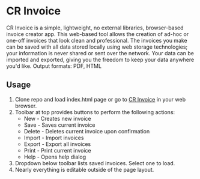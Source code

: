 # CR Invoice
CR Invoice is a simple, lightweight, no external libraries, browser-based invoice creator app. This web-based tool allows the creation of ad-hoc or one-off invoices that look clean and professional. The invoices you make can be saved with all data stored locally using web storage technologies; your information is never shared or sent over the network. Your data can be imported and exported, giving you the freedom to keep your data anywhere you'd like. Output formats: PDF, HTML

## Usage
1. Clone repo and load index.html page or go to [CR Invoice](https://cdr2.com/invoice/) in your web browser.
2. Toolbar at top provides buttons to perform the following actions:
   - New     - Creates new invoice
   - Save    - Saves current invoice
   - Delete  - Deletes current invoice upon confirmation
   - Import  - Import invoices
   - Export  - Export all invoices
   - Print   - Print current invoice
   - Help    - Opens help dialog
3. Dropdown below toolbar lists saved invoices. Select one to load.
4. Nearly everything is editable outside of the page layout. 
